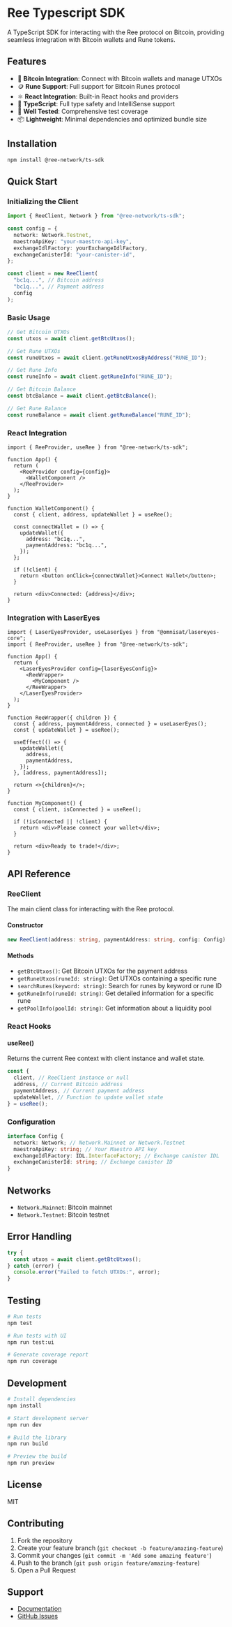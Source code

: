 # Ree Typescript SDK

A TypeScript SDK for interacting with the Ree protocol on Bitcoin, providing seamless integration with Bitcoin wallets and Rune tokens.

## Features

- 🔗 **Bitcoin Integration**: Connect with Bitcoin wallets and manage UTXOs
- 🪙 **Rune Support**: Full support for Bitcoin Runes protocol
- ⚛️ **React Integration**: Built-in React hooks and providers
- 🔧 **TypeScript**: Full type safety and IntelliSense support
- 🧪 **Well Tested**: Comprehensive test coverage
- 📦 **Lightweight**: Minimal dependencies and optimized bundle size

## Installation

```bash
npm install @ree-network/ts-sdk
```

## Quick Start

### Initializing the Client

```typescript
import { ReeClient, Network } from "@ree-network/ts-sdk";

const config = {
  network: Network.Testnet,
  maestroApiKey: "your-maestro-api-key",
  exchangeIdlFactory: yourExchangeIdlFactory,
  exchangeCanisterId: "your-canister-id",
};

const client = new ReeClient(
  "bc1q...", // Bitcoin address
  "bc1q...", // Payment address
  config
);
```

### Basic Usage

```typescript
// Get Bitcoin UTXOs
const utxos = await client.getBtcUtxos();

// Get Rune UTXOs
const runeUtxos = await client.getRuneUtxosByAddress("RUNE_ID");

// Get Rune Info
const runeInfo = await client.getRuneInfo("RUNE_ID");

// Get Bitcoin Balance
const btcBalance = await client.getBtcBalance();

// Get Rune Balance
const runeBalance = await client.getRuneBalance("RUNE_ID");
```

### React Integration

```tsx
import { ReeProvider, useRee } from "@ree-network/ts-sdk";

function App() {
  return (
    <ReeProvider config={config}>
      <WalletComponent />
    </ReeProvider>
  );
}

function WalletComponent() {
  const { client, address, updateWallet } = useRee();

  const connectWallet = () => {
    updateWallet({
      address: "bc1q...",
      paymentAddress: "bc1q...",
    });
  };

  if (!client) {
    return <button onClick={connectWallet}>Connect Wallet</button>;
  }

  return <div>Connected: {address}</div>;
}
```

### Integration with LaserEyes

```tsx
import { LaserEyesProvider, useLaserEyes } from "@omnisat/lasereyes-core";
import { ReeProvider, useRee } from "@ree-network/ts-sdk";

function App() {
  return (
    <LaserEyesProvider config={laserEyesConfig}>
      <ReeWrapper>
        <MyComponent />
      </ReeWrapper>
    </LaserEyesProvider>
  );
}

function ReeWrapper({ children }) {
  const { address, paymentAddress, connected } = useLaserEyes();
  const { updateWallet } = useRee();

  useEffect(() => {
    updateWallet({
      address,
      paymentAddress,
    });
  }, [address, paymentAddress]);

  return <>{children}</>;
}

function MyComponent() {
  const { client, isConnected } = useRee();

  if (!isConnected || !client) {
    return <div>Please connect your wallet</div>;
  }

  return <div>Ready to trade!</div>;
}
```

## API Reference

### ReeClient

The main client class for interacting with the Ree protocol.

#### Constructor

```typescript
new ReeClient(address: string, paymentAddress: string, config: Config)
```

#### Methods

- `getBtcUtxos()`: Get Bitcoin UTXOs for the payment address
- `getRuneUtxos(runeId: string)`: Get UTXOs containing a specific rune
- `searchRunes(keyword: string)`: Search for runes by keyword or rune ID
- `getRuneInfo(runeId: string)`: Get detailed information for a specific rune
- `getPoolInfo(poolId: string)`: Get information about a liquidity pool

### React Hooks

#### useRee()

Returns the current Ree context with client instance and wallet state.

```typescript
const {
  client, // ReeClient instance or null
  address, // Current Bitcoin address
  paymentAddress, // Current payment address
  updateWallet, // Function to update wallet state
} = useRee();
```

### Configuration

```typescript
interface Config {
  network: Network; // Network.Mainnet or Network.Testnet
  maestroApiKey: string; // Your Maestro API key
  exchangeIdlFactory: IDL.InterfaceFactory; // Exchange canister IDL
  exchangeCanisterId: string; // Exchange canister ID
}
```

## Networks

- `Network.Mainnet`: Bitcoin mainnet
- `Network.Testnet`: Bitcoin testnet

## Error Handling

```typescript
try {
  const utxos = await client.getBtcUtxos();
} catch (error) {
  console.error("Failed to fetch UTXOs:", error);
}
```

## Testing

```bash
# Run tests
npm test

# Run tests with UI
npm run test:ui

# Generate coverage report
npm run coverage
```

## Development

```bash
# Install dependencies
npm install

# Start development server
npm run dev

# Build the library
npm run build

# Preview the build
npm run preview
```

## License

MIT

## Contributing

1. Fork the repository
2. Create your feature branch (`git checkout -b feature/amazing-feature`)
3. Commit your changes (`git commit -m 'Add some amazing feature'`)
4. Push to the branch (`git push origin feature/amazing-feature`)
5. Open a Pull Request

## Support

- [Documentation](https://docs.omnity.network/docs/REE/introduction)
- [GitHub Issues](https://github.com/octopus-network/ree-ts-sdk/issues)
